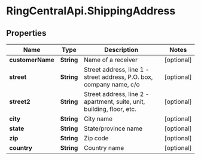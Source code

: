 # RingCentralApi.ShippingAddress

## Properties
Name | Type | Description | Notes
------------ | ------------- | ------------- | -------------
**customerName** | **String** | Name of a receiver | [optional] 
**street** | **String** | Street address, line 1 - street address, P.O. box, company name, c/o | [optional] 
**street2** | **String** | Street address, line 2 - apartment, suite, unit, building, floor, etc. | [optional] 
**city** | **String** | City name | [optional] 
**state** | **String** | State/province name | [optional] 
**zip** | **String** | Zip code | [optional] 
**country** | **String** | Country name | [optional] 


